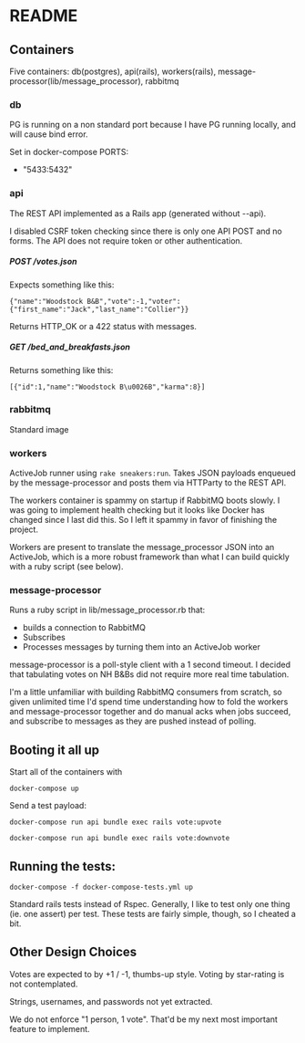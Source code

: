 # README

## Containers
Five containers: db(postgres), api(rails), workers(rails),
message-processor(lib/message_processor), rabbitmq

### db

PG is running on a non standard port because I have PG running locally,
and will cause bind error.

Set in docker-compose PORTS:
 - "5433:5432"

### api
The REST API implemented as a Rails app (generated without --api).

I disabled CSRF token checking since there is only one API POST and no forms.
The API does not require token or other authentication.

##### POST /votes.json
Expects something like this:
```
{"name":"Woodstock B&B","vote":-1,"voter":{"first_name":"Jack","last_name":"Collier"}}
```
Returns HTTP_OK or a 422 status with messages.

##### GET /bed_and_breakfasts.json

Returns something like this:
```
[{"id":1,"name":"Woodstock B\u0026B","karma":8}]
```

### rabbitmq

Standard image

### workers

ActiveJob runner using `rake sneakers:run`. Takes JSON payloads enqueued
by the message-processor and posts them via HTTParty to the REST API.

The workers container is spammy on startup if RabbitMQ boots slowly. I was
going to implement health checking but it looks like Docker has changed since I
last did this. So I left it spammy in favor of finishing the project.

Workers are present to translate the message_processor JSON into an ActiveJob,
which is a more robust framework than what I can build quickly with a ruby
script (see below).

### message-processor

Runs a ruby script in lib/message_processor.rb that:
* builds a connection to RabbitMQ
* Subscribes
* Processes messages by turning them into an ActiveJob worker

message-processor is a poll-style client with a 1 second timeout. I decided that
tabulating votes on NH B&Bs did not require more real time tabulation.  

I'm a little unfamiliar with building RabbitMQ consumers from scratch,
so given unlimited time I'd spend time understanding how to fold the workers and
message-processor together and do manual acks when jobs succeed, and subscribe
to messages as they are pushed instead of polling.

## Booting it all up

Start all of the containers with

  `docker-compose up`

Send a test payload:

  `docker-compose run api bundle exec rails vote:upvote`

  `docker-compose run api bundle exec rails vote:downvote`

## Running the tests:

  `docker-compose -f docker-compose-tests.yml up`

Standard rails tests instead of Rspec. Generally, I like to test only one thing
(ie. one assert) per test. These tests are fairly simple, though, so I cheated
a bit.

## Other Design Choices

Votes are expected to by +1 / -1, thumbs-up style. Voting by star-rating is not
contemplated.

Strings, usernames, and passwords not yet extracted.

We do not enforce "1 person, 1 vote". That'd be my next most important feature
to implement.
